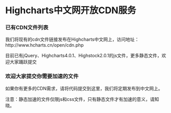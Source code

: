 <h1>Highcharts中文网开放CDN服务</h1>

<h3>已有CDN文件列表</h3>

<p>我们将现有的cdn文件链接发布在Highcharts中文网上，访问地址：http://www.hcharts.cn/open/cdn.php</p>

<p>目前已有jQuery、Highcharts4.0.1、Highstock2.0.1的js文件，更多静态文件，欢迎大家踊跃提交<p>

<h3>欢迎大家提交你需要加速的文件</h3>

如果你有更多的CDN需求，请将代码提交到这里，我们将定期发布到中文网上。

注意：静态加速的文件仅限js和css文件，只有静态文件才有加速的意义，请知晓。



